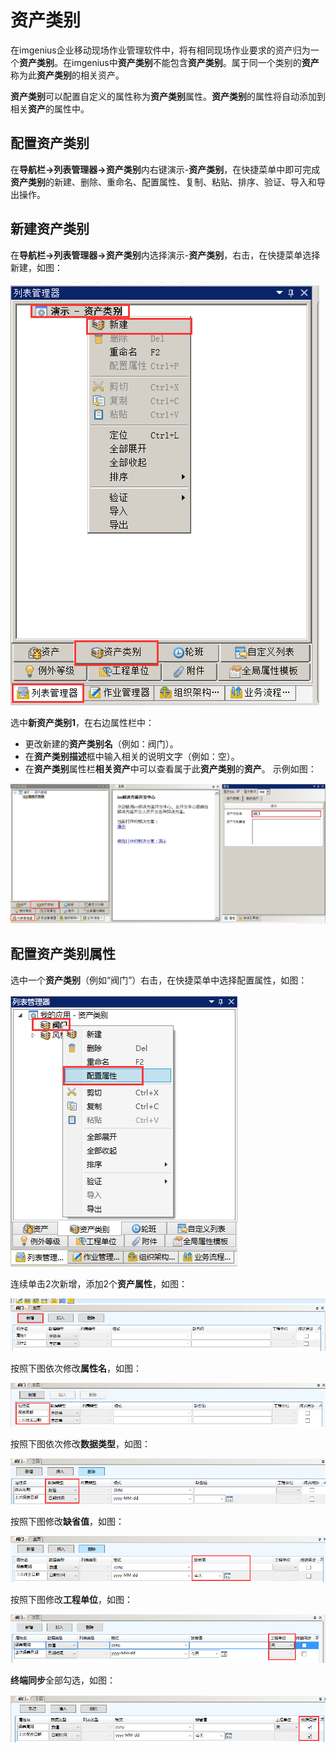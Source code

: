 # 资产类别
在imgenius企业移动现场作业管理软件中，将有相同现场作业要求的资产归为一个**资产类别**。在imgenius中**资产类别**不能包含**资产类别**。属于同一个类别的**资产**称为此**资产类别**的相关资产。

**资产类别**可以配置自定义的属性称为**资产类别**属性。**资产类别**的属性将自动添加到相关**资产**的属性中。
## 配置资产类别
在**导航栏→列表管理器→资产类别**内右键演示-**资产类别**，在快捷菜单中即可完成**资产类别**的新建、删除、重命名、配置属性、复制、粘贴、排序、验证、导入和导出操作。
## 新建资产类别
在**导航栏→列表管理器→资产类别**内选择演示-**资产类别**，右击，在快捷菜单选择新建，如图：

![](./images/资产类别1.png)

选中**新资产类别1**，在右边属性栏中：
* 更改新建的**资产类别名**（例如：阀门）。
* 在**资产类别描述**框中输入相关的说明文字（例如：空）。 
* 在**资产类别**属性栏**相关资产**中可以查看属于此**资产类别**的**资产**。
示例如图：

![](./images/资产类别2.png)

## 配置资产类别属性
选中一个**资产类别**（例如“阀门”）右击，在快捷菜单中选择配置属性，如图：

![](./images/资产类别3.png)

连续单击2次新增，添加2个**资产属性**，如图：

![](./images/资产类别4.png)

按照下图依次修改**属性名**，如图：

![](./images/资产类别5.png)

按照下图依次修改**数据类型**，如图：

![](./images/资产类别6.png)

按照下图修改**缺省值**，如图：

![](./images/资产类别7.png)

按照下图修改**工程单位**，如图：

![](./images/资产类别8.png)

**终端同步**全部勾选，如图：

![](./images/资产类别9.png)
